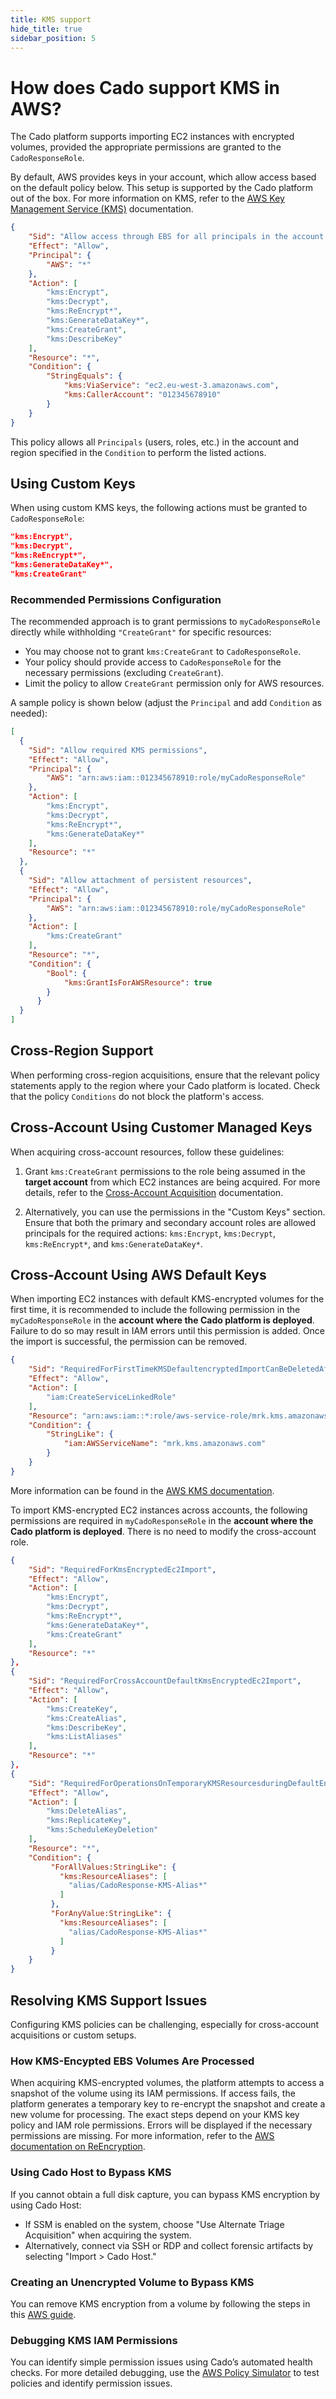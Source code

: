 ```yaml
---
title: KMS support
hide_title: true
sidebar_position: 5
---
```


# How does Cado support KMS in AWS?

The Cado platform supports importing EC2 instances with encrypted volumes, provided the appropriate permissions are granted to the `CadoResponseRole`.

By default, AWS provides keys in your account, which allow access based on the default policy below. This setup is supported by the Cado platform out of the box. For more information on KMS, refer to the [AWS Key Management Service (KMS)](https://aws.amazon.com/kms/) documentation.

```json
{
    "Sid": "Allow access through EBS for all principals in the account that are authorized to use EBS",
    "Effect": "Allow",
    "Principal": {
        "AWS": "*"
    },
    "Action": [
        "kms:Encrypt",
        "kms:Decrypt",
        "kms:ReEncrypt*",
        "kms:GenerateDataKey*",
        "kms:CreateGrant",
        "kms:DescribeKey"
    ],
    "Resource": "*",
    "Condition": {
        "StringEquals": {
            "kms:ViaService": "ec2.eu-west-3.amazonaws.com",
            "kms:CallerAccount": "012345678910"
        }
    }
}
```
This policy allows all `Principals` (users, roles, etc.) in the account and region specified in the `Condition` to perform the listed actions.

## Using Custom Keys

When using custom KMS keys, the following actions must be granted to `CadoResponseRole`:

```json
"kms:Encrypt",
"kms:Decrypt",
"kms:ReEncrypt*",
"kms:GenerateDataKey*",
"kms:CreateGrant"
```

### Recommended Permissions Configuration

The recommended approach is to grant permissions to `myCadoResponseRole` directly while withholding `"CreateGrant"` for specific resources:
- You may choose not to grant `kms:CreateGrant` to `CadoResponseRole`.
- Your policy should provide access to `CadoResponseRole` for the necessary permissions (excluding `CreateGrant`).
- Limit the policy to allow `CreateGrant` permission only for AWS resources.

A sample policy is shown below (adjust the `Principal` and add `Condition` as needed):

```json
[
  {
    "Sid": "Allow required KMS permissions",
    "Effect": "Allow",
    "Principal": {
        "AWS": "arn:aws:iam::012345678910:role/myCadoResponseRole"
    },
    "Action": [
        "kms:Encrypt",
        "kms:Decrypt",
        "kms:ReEncrypt*",
        "kms:GenerateDataKey*"
    ],
    "Resource": "*"
  },
  {
    "Sid": "Allow attachment of persistent resources",
    "Effect": "Allow",
    "Principal": {
        "AWS": "arn:aws:iam::012345678910:role/myCadoResponseRole"
    },
    "Action": [
        "kms:CreateGrant"
    ],
    "Resource": "*",
    "Condition": {
        "Bool": {
            "kms:GrantIsForAWSResource": true
        }
      }
  }
]
```

## Cross-Region Support

When performing cross-region acquisitions, ensure that the relevant policy statements apply to the region where your Cado platform is located. Check that the policy `Conditions` do not block the platform's access.

## Cross-Account Using Customer Managed Keys

When acquiring cross-account resources, follow these guidelines:

1. Grant `kms:CreateGrant` permissions to the role being assumed in the **target account** from which EC2 instances are being acquired. For more details, refer to the [Cross-Account Acquisition](/cado/deploy/cross/cross-account-creation.md) documentation.

2. Alternatively, you can use the permissions in the "Custom Keys" section. Ensure that both the primary and secondary account roles are allowed principals for the required actions: `kms:Encrypt`, `kms:Decrypt`, `kms:ReEncrypt*`, and `kms:GenerateDataKey*`.

## Cross-Account Using AWS Default Keys

When importing EC2 instances with default KMS-encrypted volumes for the first time, it is recommended to include the following permission in the `myCadoResponseRole` in the **account where the Cado platform is deployed**. Failure to do so may result in IAM errors until this permission is added. Once the import is successful, the permission can be removed.

```json
{
	"Sid": "RequiredForFirstTimeKMSDefaultencryptedImportCanBeDeletedAfter",
	"Effect": "Allow",
	"Action": [
		"iam:CreateServiceLinkedRole"
	],
	"Resource": "arn:aws:iam::*:role/aws-service-role/mrk.kms.amazonaws.com/AWSServiceRoleForKeyManagementServiceMultiRegionKeys",
	"Condition": {
		"StringLike": {
			"iam:AWSServiceName": "mrk.kms.amazonaws.com"
		}
	}
}
```
More information can be found in the [AWS KMS documentation](https://docs.aws.amazon.com/kms/latest/developerguide/using-service-linked-roles.html#slr-permissions-multi-region).

To import KMS-encrypted EC2 instances across accounts, the following permissions are required in `myCadoResponseRole` in the **account where the Cado platform is deployed**. There is no need to modify the cross-account role.

```json
{
	"Sid": "RequiredForKmsEncryptedEc2Import",
	"Effect": "Allow",
	"Action": [
		"kms:Encrypt",
		"kms:Decrypt",
		"kms:ReEncrypt*",
		"kms:GenerateDataKey*",
		"kms:CreateGrant"
	],
	"Resource": "*"
},
{
	"Sid": "RequiredForCrossAccountDefaultKmsEncryptedEc2Import",
	"Effect": "Allow",
	"Action": [
		"kms:CreateKey",
		"kms:CreateAlias",
		"kms:DescribeKey",
		"kms:ListAliases"
	],
	"Resource": "*"
},
{
	"Sid": "RequiredForOperationsOnTemporaryKMSResourcesduringDefaultEncryptedEc2Import",
	"Effect": "Allow",
	"Action": [
		"kms:DeleteAlias",
		"kms:ReplicateKey",
		"kms:ScheduleKeyDeletion"
	],
	"Resource": "*",
	"Condition": {
		 "ForAllValues:StringLike": {
		   "kms:ResourceAliases": [
		     "alias/CadoResponse-KMS-Alias*"
		   ]
		 },
		 "ForAnyValue:StringLike": {
		   "kms:ResourceAliases": [
		     "alias/CadoResponse-KMS-Alias*"
		   ]
		 }
	}
}
```

## Resolving KMS Support Issues

Configuring KMS policies can be challenging, especially for cross-account acquisitions or custom setups.

### How KMS-Encypted EBS Volumes Are Processed

When acquiring KMS-encrypted volumes, the platform attempts to access a snapshot of the volume using its IAM permissions. If access fails, the platform generates a temporary key to re-encrypt the snapshot and create a new volume for processing. The exact steps depend on your KMS key policy and IAM role permissions. Errors will be displayed if the necessary permissions are missing. For more information, refer to the [AWS documentation on ReEncryption](https://docs.aws.amazon.com/kms/latest/APIReference/API_ReEncrypt.html).

### Using Cado Host to Bypass KMS

If you cannot obtain a full disk capture, you can bypass KMS encryption by using Cado Host:

- If SSM is enabled on the system, choose "Use Alternate Triage Acquisition" when acquiring the system.
- Alternatively, connect via SSH or RDP and collect forensic artifacts by selecting "Import > Cado Host."

### Creating an Unencrypted Volume to Bypass KMS

You can remove KMS encryption from a volume by following the steps in this [AWS guide](https://aws.amazon.com/premiumsupport/knowledge-center/create-unencrypted-volume-kms-key/).

### Debugging KMS IAM Permissions

You can identify simple permission issues using Cado’s automated health checks. For more detailed debugging, use the [AWS Policy Simulator](https://docs.aws.amazon.com/IAM/latest/UserGuide/access_policies_testing-policies.html) to test policies and identify permission issues.
